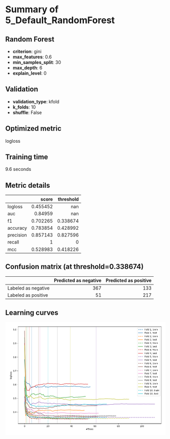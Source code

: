 # Summary of 5_Default_RandomForest

## Random Forest
- **criterion**: gini
- **max_features**: 0.6
- **min_samples_split**: 30
- **max_depth**: 6
- **explain_level**: 0

## Validation
 - **validation_type**: kfold
 - **k_folds**: 10
 - **shuffle**: False

## Optimized metric
logloss

## Training time

9.6 seconds

## Metric details
|           |    score |   threshold |
|:----------|---------:|------------:|
| logloss   | 0.455452 |  nan        |
| auc       | 0.84959  |  nan        |
| f1        | 0.702265 |    0.338674 |
| accuracy  | 0.783854 |    0.428992 |
| precision | 0.857143 |    0.827596 |
| recall    | 1        |    0        |
| mcc       | 0.528983 |    0.418226 |


## Confusion matrix (at threshold=0.338674)
|                     |   Predicted as negative |   Predicted as positive |
|:--------------------|------------------------:|------------------------:|
| Labeled as negative |                     367 |                     133 |
| Labeled as positive |                      51 |                     217 |

## Learning curves
![Learning curves](learning_curves.png)